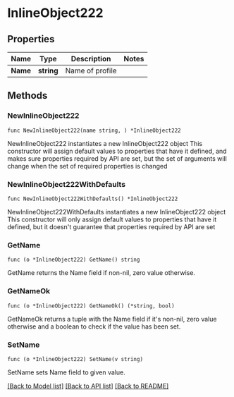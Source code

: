 # InlineObject222

## Properties

Name | Type | Description | Notes
------------ | ------------- | ------------- | -------------
**Name** | **string** | Name of profile | 

## Methods

### NewInlineObject222

`func NewInlineObject222(name string, ) *InlineObject222`

NewInlineObject222 instantiates a new InlineObject222 object
This constructor will assign default values to properties that have it defined,
and makes sure properties required by API are set, but the set of arguments
will change when the set of required properties is changed

### NewInlineObject222WithDefaults

`func NewInlineObject222WithDefaults() *InlineObject222`

NewInlineObject222WithDefaults instantiates a new InlineObject222 object
This constructor will only assign default values to properties that have it defined,
but it doesn't guarantee that properties required by API are set

### GetName

`func (o *InlineObject222) GetName() string`

GetName returns the Name field if non-nil, zero value otherwise.

### GetNameOk

`func (o *InlineObject222) GetNameOk() (*string, bool)`

GetNameOk returns a tuple with the Name field if it's non-nil, zero value otherwise
and a boolean to check if the value has been set.

### SetName

`func (o *InlineObject222) SetName(v string)`

SetName sets Name field to given value.



[[Back to Model list]](../README.md#documentation-for-models) [[Back to API list]](../README.md#documentation-for-api-endpoints) [[Back to README]](../README.md)


